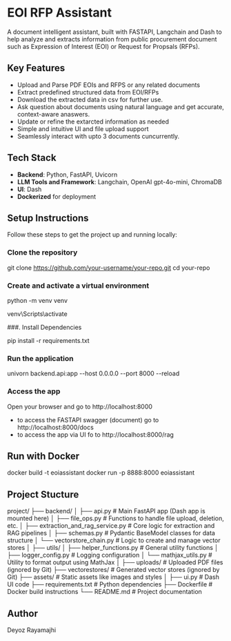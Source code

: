 # EOI RFP Assistant 
A document intelligent assistant, built with FASTAPI, Langchain and  Dash to help analyze and extracts information from public procurement document such as Expression of Interest (EOI) or Request for Propsals (RFPs).

## Key Features

- Upload and Parse PDF EOIs and RFPS or any related documents
- Extract predefined structured data from EOI/RFPs
- Download the extracted data in csv for further use. 
- Ask question about documents using natural language and get accurate, context-aware anaswers.
- Update or refine the extarcted information as needed
- Simple and intuitive UI and file upload support
- Seamlessly interact with upto 3 documents cuncurrently. 


## Tech Stack 

- **Backend**: Python, FastAPI, Uvicorn
- **LLM Tools and Framework**: Langchain, OpenAI gpt-4o-mini, ChromaDB
- **UI**: Dash 
- **Dockerized** for deployment


## Setup Instructions 
Follow these steps to get the project up and running locally:

### Clone the repository 

git clone https://github.com/your-username/your-repo.git
cd your-repo 

### Create and activate a virtual environment 

python -m venv venv

venv\Scripts\activate 

###. Install Dependencies 

pip install -r requirements.txt 

### Run the application  
univorn backend.api:app --host 0.0.0.0 --port 8000 --reload

### Access the app 
Open your browser and go to http://localhost:8000 
 - to access the FASTAPI swagger (document) go to http://localhost:8000/docs
 - to access the app via UI fo to http://localhost:8000/rag

## Run with Docker 

docker build -t eoiassistant
docker run -p 8888:8000 eoiassistant


## Project Stucture 
project/
├── backend/
│   ├── api.py                         # Main FastAPI app (Dash app is mounted here)
│   ├── file_ops.py                    # Functions to handle file upload, deletion, etc.
│   ├── extraction_and_rag_service.py  # Core logic for extraction and RAG pipelines
│   ├── schemas.py                     # Pydantic BaseModel classes for data structure
│   └── vectorstore_chain.py           # Logic to create and manage vector stores
│
├── utils/
│   ├── helper_functions.py            # General utility functions
│   ├── logger_config.py               # Logging configuration
│   └── mathjax_utils.py               # Utility to format output using MathJax
│
├── uploads/                           # Uploaded PDF files (ignored by Git)
├── vectorestores/                     # Generated vector stores (ignored by Git)
├── assets/                            # Static assets like images and styles
│
├── ui.py                              # Dash UI code
├── requirements.txt                   # Python dependencies
├── Dockerfile                         # Docker build instructions
└── README.md                          # Project documentation


## Author 
Deyoz Rayamajhi
